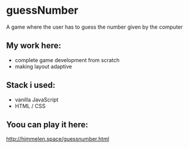 # guessNumber
A game where the user has to guess the number given by the computer

My work here:
-------------
* complete game development from scratch
* making layout adaptive

Stack i used:
-------------
* vanilla JavaScript
* HTML / CSS

Yoou can play it here:
----------------------
http://himmelen.space/guessnumber.html
